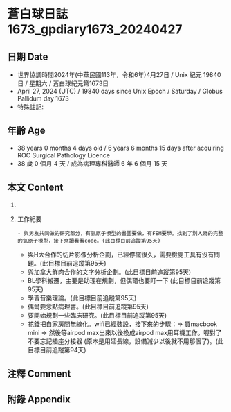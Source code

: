 [_metadata_:encoding]: - "utf-8"
[_metadata_:language]: - "zh-Hant-TW"
[_metadata_:fileformat]: - "markdown"
[_metadata_:MIME_type]: - "text/plain"
[_metadata_:markdown_version]: - "commonmark version 0.30"
[_metadata_:markdown_spec]: - "https://spec.commonmark.org/0.30/"

# 蒼白球日誌1673_gpdiary1673_20240427 #

## 日期 Date ##

* 世界協調時間2024年(中華民國113年，令和6年)4月27日 / Unix 紀元 19840 日 / 星期六 / 蒼白球紀元第1673日
* April 27, 2024 (UTC) / 19840 days since Unix Epoch / Saturday / Globus Pallidum day 1673
* 特殊註記:

## 年齡 Age ##

* 38 years 0 months 4 days old / 6 years 6 months 15 days after acquiring ROC Surgical Pathology Licence
* 38 歲 0 個月 4 天 / 成為病理專科醫師 6 年 6 個月 15 天

## 本文 Content ##

1. 

    
2. 工作紀要

       - 與男友共同做的研究部分，有氫原子模型的畫圖要做，有FEM要學。找到了別人寫的完整的氫原子模型，接下來讀看看code。(此目標目前追蹤第95天)
   - 與H大合作的切片影像分析企劃，已經停擺很久，需要檢閱工具有沒有問題。(此目標目前追蹤第95天)
   - 與加拿大鮮肉合作的文字分析企劃。(此目標目前追蹤第95天)
   - BL學科搬遷，主要是助理在規劃，但偶爾也要盯一下 (此目標目前追蹤第95天)
   - 學習音樂理論。(此目標目前追蹤第95天)
   - 偶爾要念點病理書。(此目標目前追蹤第95天)
   - 要開始規劃一些臨床研究。(此目標目前追蹤第95天)
   - 花錢把自家房間無線化。wifi已經裝設，接下來的步驟：=> 買macbook mini => 然後等airpod max出來以後換成airpod max用耳機工作。喔對了不要忘記插座分接器 (原本是用延長線，設備減少以後就不用那個了)。(此目標目前追蹤第94天)


## 注釋 Comment ##


## 附錄 Appendix ##

